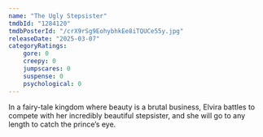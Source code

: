 ```yaml
---
name: "The Ugly Stepsister"
tmdbId: "1284120"
tmdbPosterId: "/crX9rSg9EohybhkEe8iTQUCe55y.jpg"
releaseDate: "2025-03-07"
categoryRatings:
    gore: 0
    creepy: 0
    jumpscares: 0
    suspense: 0
    psychological: 0
---
```

In a fairy-tale kingdom where beauty is a brutal business, Elvira battles to compete with her incredibly beautiful stepsister, and she will go to any length to catch the prince’s eye.
